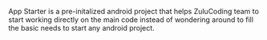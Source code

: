 App Starter is a pre-initalized android project that helps ZuluCoding team to start working directly on the main code instead of wondering around to fill the basic needs to start any android project. 
